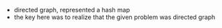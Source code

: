 ﻿- directed graph, represented a hash map
- the key here was to realize that the given problem was directed graph
